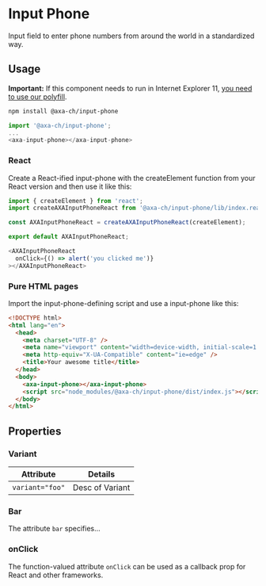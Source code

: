 # Input Phone

Input field to enter phone numbers from around the world in a standardized way.

## Usage

**Important:** If this component needs to run in Internet Explorer 11, [you need to use our polyfill](https://github.com/axa-ch-webhub-cloud/pattern-library/tree/develop/src/components/05-utils/polyfill).

```bash
npm install @axa-ch/input-phone
```

```js
import '@axa-ch/input-phone';
...
<axa-input-phone></axa-input-phone>
```

### React

Create a React-ified input-phone with the createElement function from your React version and then use it like this:

```js
import { createElement } from 'react';
import createAXAInputPhoneReact from '@axa-ch/input-phone/lib/index.react';

const AXAInputPhoneReact = createAXAInputPhoneReact(createElement);

export default AXAInputPhoneReact;
```

```js
<AXAInputPhoneReact
  onClick={() => alert('you clicked me')}
></AXAInputPhoneReact>
```

### Pure HTML pages

Import the input-phone-defining script and use a input-phone like this:

```html
<!DOCTYPE html>
<html lang="en">
  <head>
    <meta charset="UTF-8" />
    <meta name="viewport" content="width=device-width, initial-scale=1.0" />
    <meta http-equiv="X-UA-Compatible" content="ie=edge" />
    <title>Your awesome title</title>
  </head>
  <body>
    <axa-input-phone></axa-input-phone>
    <script src="node_modules/@axa-ch/input-phone/dist/index.js"></script>
  </body>
</html>
```

## Properties

### Variant

| Attribute       | Details         |
| --------------- | --------------- |
| `variant="foo"` | Desc of Variant |

### Bar

The attribute `bar` specifies...

### onClick

The function-valued attribute `onClick` can be used as a callback prop for React and other frameworks.
